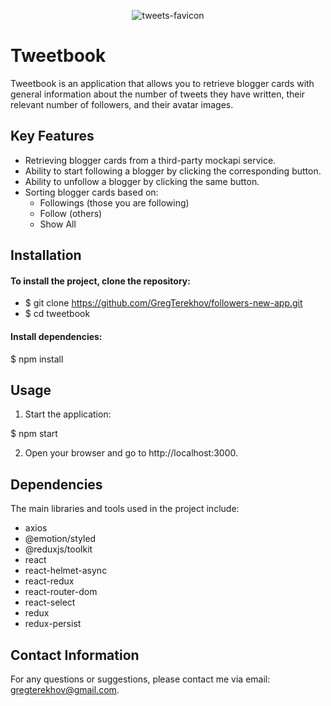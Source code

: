 <p align="center">
  <img src="https://github.com/GregTerekhov/followers-new-app/assets/113180004/a13f2ac9-c448-493d-b655-c65b11b79da7" alt="tweets-favicon">
</p>

# Tweetbook

Tweetbook is an application that allows you to retrieve blogger cards with general information about the number of tweets they have written, their relevant number of followers, and their avatar images.

## Key Features

- Retrieving blogger cards from a third-party mockapi service.
- Ability to start following a blogger by clicking the corresponding button.
- Ability to unfollow a blogger by clicking the same button.
- Sorting blogger cards based on:
  - Followings (those you are following)
  - Follow (others)
  - Show All

## Installation

#### To install the project, clone the repository:

- $ git clone https://github.com/GregTerekhov/followers-new-app.git
- $ cd tweetbook

#### Install dependencies:

$ npm install

## Usage

1. Start the application:

$ npm start

2. Open your browser and go to http://localhost:3000.

## Dependencies

The main libraries and tools used in the project include:

- axios
- @emotion/styled
- @reduxjs/toolkit
- react
- react-helmet-async
- react-redux
- react-router-dom
- react-select
- redux
- redux-persist

## Contact Information

For any questions or suggestions, please contact me via email: gregterekhov@gmail.com.
